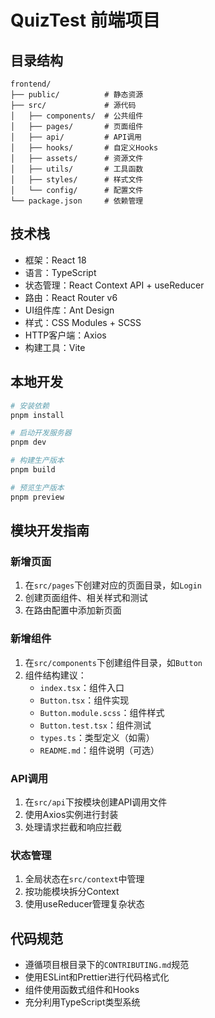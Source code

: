 # QuizTest 前端项目

## 目录结构

```
frontend/
├── public/          # 静态资源
├── src/             # 源代码
│   ├── components/  # 公共组件
│   ├── pages/       # 页面组件
│   ├── api/         # API调用
│   ├── hooks/       # 自定义Hooks
│   ├── assets/      # 资源文件
│   ├── utils/       # 工具函数
│   ├── styles/      # 样式文件
│   └── config/      # 配置文件
└── package.json     # 依赖管理
```

## 技术栈

- 框架：React 18
- 语言：TypeScript
- 状态管理：React Context API + useReducer
- 路由：React Router v6
- UI组件库：Ant Design
- 样式：CSS Modules + SCSS
- HTTP客户端：Axios
- 构建工具：Vite

## 本地开发

```bash
# 安装依赖
pnpm install

# 启动开发服务器
pnpm dev

# 构建生产版本
pnpm build

# 预览生产版本
pnpm preview
```

## 模块开发指南

### 新增页面

1. 在`src/pages`下创建对应的页面目录，如`Login`
2. 创建页面组件、相关样式和测试
3. 在路由配置中添加新页面

### 新增组件

1. 在`src/components`下创建组件目录，如`Button`
2. 组件结构建议：
   - `index.tsx`：组件入口
   - `Button.tsx`：组件实现
   - `Button.module.scss`：组件样式
   - `Button.test.tsx`：组件测试
   - `types.ts`：类型定义（如需）
   - `README.md`：组件说明（可选）

### API调用

1. 在`src/api`下按模块创建API调用文件
2. 使用Axios实例进行封装
3. 处理请求拦截和响应拦截

### 状态管理

1. 全局状态在`src/context`中管理
2. 按功能模块拆分Context
3. 使用useReducer管理复杂状态

## 代码规范

- 遵循项目根目录下的`CONTRIBUTING.md`规范
- 使用ESLint和Prettier进行代码格式化
- 组件使用函数式组件和Hooks
- 充分利用TypeScript类型系统 